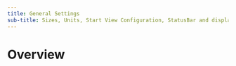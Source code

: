 ```yaml
---
title: General Settings
sub-title: Sizes, Units, Start View Configuration, StatusBar and display customization
---
```

# Overview
